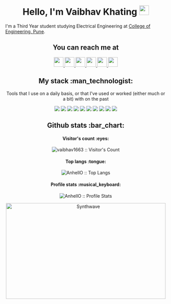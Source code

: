 	
<h1 align="center">Hello, I'm Vaibhav Khating <img src="https://raw.githubusercontent.com/MartinHeinz/MartinHeinz/master/wave.gif" width="30px"></h1>

I'm a Third Year student studying Electrical Engineering at <a href="https://www.coep.org.in/"> College of Engineering, Pune</a>. 
</h3>

<h2 align="center">You can reach me at </h2>
<p align="center">
  <a href="https://vaibhav1663.github.io/">
    <img src="https://cdn-icons-png.flaticon.com/512/3178/3178285.png" height="30" width="30">
  </a>
  <a href="https://www.linkedin.com/in/vaibhav-khating-6b7940203/">
    <img src="https://www.vectorlogo.zone/logos/linkedin/linkedin-icon.svg" height="30" width="30">
  </a>
  <a href="https://www.instagram.com/vaibhavkhating/">
    <img src="https://www.vectorlogo.zone/logos/instagram/instagram-icon.svg" height="30" width="30">
  </a>
  <a href="https://gitlab.com/vaibhavkhating">
    <img src="https://iconape.com/wp-content/files/jf/122399/svg/LeetCode_logo_white_no_text.svg" height="30" width="30">
  </a>
  <a href="https://gitlab.com/vaibhavkhating">
    <img src="https://www.vectorlogo.zone/logos/gitlab/gitlab-icon.svg" height="30" width="30">
  </a>
  <a href="mailto:vaibhavkhating@gmail.com">
    <img src="https://www.vectorlogo.zone/logos/gmail/gmail-icon.svg" height="30" width="30">
  </a>

</p>
<h2 align="center">My stack :man_technologist:</h2>
<p align="center">Tools that I use on a daily basis, or that I've used or worked (either much or a bit) with on the past</p>
<p align="center">
	<img src="https://img.shields.io/badge/node.js%20-%2343853D.svg?&style=for-the-badge&logo=node.js&logoColor=white"/>
	<img src="https://img.shields.io/badge/javascript%20-%23323330.svg?&style=for-the-badge&logo=javascript&logoColor=%23F7DF1E"/>
	<img src="https://img.shields.io/badge/typescript%20-%23007ACC.svg?&style=for-the-badge&logo=typescript&logoColor=white"/>
	<img src="https://img.shields.io/badge/html5%20-%23E34F26.svg?&style=for-the-badge&logo=html5&logoColor=white"/>
	<img src="https://img.shields.io/badge/css3%20-%231572B6.svg?&style=for-the-badge&logo=css3&logoColor=white"/>
	<img src="https://img.shields.io/badge/python%20-%2314354C.svg?&style=for-the-badge&logo=python&logoColor=white"/>
	<img src="https://img.shields.io/badge/c%20-%2300599C.svg?&style=for-the-badge&logo=c&logoColor=white"/>
	<img src="https://img.shields.io/badge/c++%20-%2300599C.svg?&style=for-the-badge&logo=c%2B%2B&ogoColor=white"/>
	<img src="https://img.shields.io/badge/c%23%20-%23239120.svg?&style=for-the-badge&logo=c-sharp&logoColor=white"/>
	<img src="https://img.shields.io/badge/java-%23ED8B00.svg?&style=for-the-badge&logo=java&logoColor=white"/>
</p>
<h2 align="center">Github stats :bar_chart:</h2>
<h4 align="center">Visitor's count :eyes:</h4>
<p align="center"><img src="https://profile-counter.glitch.me/{vaibhav1663}/count.svg" alt="vaibhav1663 :: Visitor's Count" /></p>
<h4 align="center">Top langs :tongue:</h4>
<p align="center"><img src="https://github-readme-stats.vercel.app/api/top-langs/?username=vaibhav1663&count_private=true&langs_count=10&theme=tokyonight&layout=compact" alt="AnhellO :: Top Langs" /></p>
<h4 align="center">Profile stats :musical_keyboard:</h4>
<p align="center"><img src="https://github-readme-stats.vercel.app/api?username=vaibhav1663&count_private=true&show_icons=true&theme=synthwave" alt="AnhellO :: Profile Stats" /></p>
<p align="center"><img src="https://thumbs.gfycat.com/GoodnaturedFondGaur-size_restricted.gif" alt="Synthwave" height="300" width="500"></p>
